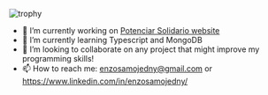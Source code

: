 
![trophy](https://github-profile-trophy.vercel.app/?username=ryo-ma&theme=onedark)



- 🔭 I’m currently working on [Potenciar Solidario website](https://deploy-front-potenciar.vercel.app/)
- 🌱 I’m currently learning Typescript and MongoDB
- 👯 I’m looking to collaborate on any project that might improve my programming skills!
- 📫 How to reach me: enzosamojedny@gmail.com or https://www.linkedin.com/in/enzosamojedny/

